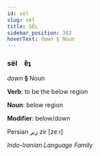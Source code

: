 ```yaml
---
id: sël
slug: sël
title: SËL
sidebar_position: 382
hoverText: down § Noun
---
```


### sël&emsp;<span kind="abugida">ɐ͊ʇ</span>

*down* **§** Noun

**Verb**: to be the below region

**Noun**: below region

**Modifier**: below/down

Persian زیر zir [zeːɾ]

*Indo-Iranian Language Family*